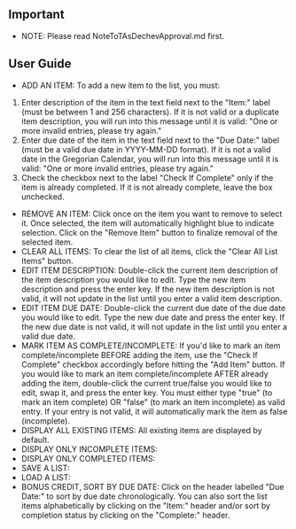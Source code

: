 ## Important
- NOTE: Please read NoteToTAsDechevApproval.md first.

## User Guide
- ADD AN ITEM: To add a new item to the list, you must:
1. Enter description of the item in the text field next to the "Item:" label
(must be between 1 and 256 characters). If it is not valid or a duplicate
item description, you will run into this message until it is valid: 
"One or more invalid entries, please try again."
2. Enter due date of the item in the text field next to the "Due Date:" label
(must be a valid due date in YYYY-MM-DD format). If it is not a valid date
in the Gregorian Calendar, you will run into this message until it is valid:
"One or more invalid entries, please try again."
3. Check the checkbox next to the label "Check If Complete" only if the item
is already completed. If it is not already complete, leave the box unchecked.
- REMOVE AN ITEM: Click once on the item you want to remove to select it.
Once selected, the item will automatically highlight blue to indicate selection.
Click on the "Remove Item" button to finalize removal of the selected item.
- CLEAR ALL ITEMS: To clear the list of all items, click the "Clear All List Items" button.
- EDIT ITEM DESCRIPTION: Double-click the current item description of the item
description you would like to edit. Type the new item description and press the
enter key. If the new item description is not valid, it will not update in the
list until you enter a valid item description.
- EDIT ITEM DUE DATE: Double-click the current due date of the due date you would 
like to edit. Type the new due date and press the enter key. If the new due date 
is not valid, it will not update in the list until you enter a valid due date.
- MARK ITEM AS COMPLETE/INCOMPLETE: If you'd like to mark an item complete/incomplete
BEFORE adding the item, use the "Check If Complete" checkbox accordingly before
hitting the "Add Item" button. If you would like to mark an item complete/incomplete
AFTER already adding the item, double-click the current true/false you would
like to edit, swap it, and press the enter key. You must either type "true"
(to mark an item complete) OR "false" (to mark an item incomplete) as valid entry.
If your entry is not valid, it will automatically mark the item as false (incomplete).
- DISPLAY ALL EXISTING ITEMS: All existing items are displayed by default.
- DISPLAY ONLY INCOMPLETE ITEMS:
- DISPLAY ONLY COMPLETED ITEMS:
- SAVE A LIST:
- LOAD A LIST:
- BONUS CREDIT, SORT BY DUE DATE: Click on the header labelled "Due Date:" to sort
by due date chronologically. You can also sort the list items alphabetically by
clicking on the "Item:" header and/or sort by completion status by clicking on the
"Complete:" header.